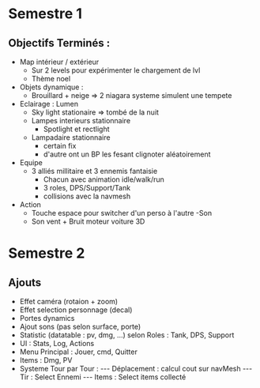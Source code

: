 # Semestre 1
## Objectifs Terminés :
- Map intérieur / extérieur
    - Sur 2 levels pour expérimenter le chargement de lvl
    - Thème noel
- Objets dynamique :
    - Brouillard + neige => 2 niagara systeme simulent une tempete
- Eclairage : Lumen
    - Sky light stationaire => tombé de la nuit
    - Lampes interieurs stationnaire
        - Spotlight et rectlight
    - Lampadaire stationnaire
        - certain fix
        - d'autre ont un BP les fesant clignoter aléatoirement
- Equipe
    - 3 alliés millitaire et 3 ennemis fantaisie
        - Chacun avec animation idle/walk/run
        - 3 roles, DPS/Support/Tank
        - collisions avec la navmesh
- Action
    - Touche espace pour switcher d'un perso à l'autre
-Son
    - Son vent + Bruit moteur voiture 3D

# Semestre 2
## Ajouts
- Effet caméra (rotaion + zoom)
- Effet selection personnage (decal)
- Portes dynamics
- Ajout sons (pas selon surface, porte)
- Statistic (datatable : pv, dmg, ...) selon Roles : Tank, DPS, Support
- UI : Stats, Log, Actions
- Menu Principal : Jouer, cmd, Quitter
- Items : Dmg, PV
- Systeme Tour par Tour : 
--- Déplacement : calcul cout sur navMesh
--- Tir : Select Ennemi
--- Items : Select items collecté

